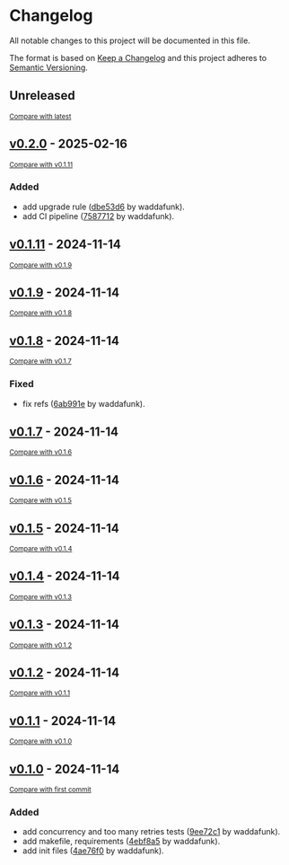 # Changelog

All notable changes to this project will be documented in this file.

The format is based on [Keep a Changelog](http://keepachangelog.com/en/1.0.0/)
and this project adheres to [Semantic Versioning](http://semver.org/spec/v2.0.0.html).

<!-- insertion marker -->
## Unreleased

<small>[Compare with latest](https://github.com/waddafunk/CentralizedRateLimiter/compare/v0.2.0...HEAD)</small>

<!-- insertion marker -->
## [v0.2.0](https://github.com/waddafunk/CentralizedRateLimiter/releases/tag/v0.2.0) - 2025-02-16

<small>[Compare with v0.1.11](https://github.com/waddafunk/CentralizedRateLimiter/compare/v0.1.11...v0.2.0)</small>

### Added

- add upgrade rule ([dbe53d6](https://github.com/waddafunk/CentralizedRateLimiter/commit/dbe53d6f941524ee6a8c0f774c22911ae003deed) by waddafunk).
- add CI pipeline ([7587712](https://github.com/waddafunk/CentralizedRateLimiter/commit/7587712fe98449244b68caff3d32cb08745377be) by waddafunk).

## [v0.1.11](https://github.com/waddafunk/CentralizedRateLimiter/releases/tag/v0.1.11) - 2024-11-14

<small>[Compare with v0.1.9](https://github.com/waddafunk/CentralizedRateLimiter/compare/v0.1.9...v0.1.11)</small>

## [v0.1.9](https://github.com/waddafunk/CentralizedRateLimiter/releases/tag/v0.1.9) - 2024-11-14

<small>[Compare with v0.1.8](https://github.com/waddafunk/CentralizedRateLimiter/compare/v0.1.8...v0.1.9)</small>

## [v0.1.8](https://github.com/waddafunk/CentralizedRateLimiter/releases/tag/v0.1.8) - 2024-11-14

<small>[Compare with v0.1.7](https://github.com/waddafunk/CentralizedRateLimiter/compare/v0.1.7...v0.1.8)</small>

### Fixed

- fix refs ([6ab991e](https://github.com/waddafunk/CentralizedRateLimiter/commit/6ab991e0c2a51ea90c57b30840aa5441c7372a5c) by waddafunk).

## [v0.1.7](https://github.com/waddafunk/CentralizedRateLimiter/releases/tag/v0.1.7) - 2024-11-14

<small>[Compare with v0.1.6](https://github.com/waddafunk/CentralizedRateLimiter/compare/v0.1.6...v0.1.7)</small>

## [v0.1.6](https://github.com/waddafunk/CentralizedRateLimiter/releases/tag/v0.1.6) - 2024-11-14

<small>[Compare with v0.1.5](https://github.com/waddafunk/CentralizedRateLimiter/compare/v0.1.5...v0.1.6)</small>

## [v0.1.5](https://github.com/waddafunk/CentralizedRateLimiter/releases/tag/v0.1.5) - 2024-11-14

<small>[Compare with v0.1.4](https://github.com/waddafunk/CentralizedRateLimiter/compare/v0.1.4...v0.1.5)</small>

## [v0.1.4](https://github.com/waddafunk/CentralizedRateLimiter/releases/tag/v0.1.4) - 2024-11-14

<small>[Compare with v0.1.3](https://github.com/waddafunk/CentralizedRateLimiter/compare/v0.1.3...v0.1.4)</small>

## [v0.1.3](https://github.com/waddafunk/CentralizedRateLimiter/releases/tag/v0.1.3) - 2024-11-14

<small>[Compare with v0.1.2](https://github.com/waddafunk/CentralizedRateLimiter/compare/v0.1.2...v0.1.3)</small>

## [v0.1.2](https://github.com/waddafunk/CentralizedRateLimiter/releases/tag/v0.1.2) - 2024-11-14

<small>[Compare with v0.1.1](https://github.com/waddafunk/CentralizedRateLimiter/compare/v0.1.1...v0.1.2)</small>

## [v0.1.1](https://github.com/waddafunk/CentralizedRateLimiter/releases/tag/v0.1.1) - 2024-11-14

<small>[Compare with v0.1.0](https://github.com/waddafunk/CentralizedRateLimiter/compare/v0.1.0...v0.1.1)</small>

## [v0.1.0](https://github.com/waddafunk/CentralizedRateLimiter/releases/tag/v0.1.0) - 2024-11-14

<small>[Compare with first commit](https://github.com/waddafunk/CentralizedRateLimiter/compare/da1a82d5965fb2b0f2a7d40210bc60f013b3825f...v0.1.0)</small>

### Added

- add concurrency and too many retries tests ([9ee72c1](https://github.com/waddafunk/CentralizedRateLimiter/commit/9ee72c1919809b4d75f71d766387ff87833cf3c8) by waddafunk).
- add makefile, requirements ([4ebf8a5](https://github.com/waddafunk/CentralizedRateLimiter/commit/4ebf8a52b97da4e38b459dc7e9f86b136d000f7e) by waddafunk).
- add init files ([4ae76f0](https://github.com/waddafunk/CentralizedRateLimiter/commit/4ae76f0e792920b096cd3c171ca7c370bd0305e6) by waddafunk).

